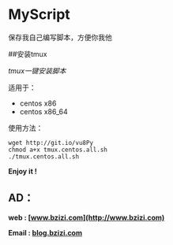 # MyScript

保存我自己编写脚本，方便你我他

##安装tmux

*tmux一键安装脚本*

适用于：

* centos x86
* centos x86_64

 使用方法：
```
wget http://git.io/vu8Py
chmod a+x tmux.centos.all.sh 
./tmux.centos.all.sh
```

**Enjoy it !**

## AD：
**web : [www.bzizi.com](http://www.bzizi.com)**

**Email : [blog.bzizi.com](http://blog.bzizi.com)**


